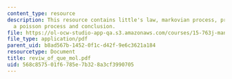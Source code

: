 ```yaml
---
content_type: resource
description: This resource contains little's law, markovian process, properties of
  a poisson process and conclusion.
file: https://ol-ocw-studio-app-qa.s3.amazonaws.com/courses/15-763j-manufacturing-system-and-supply-chain-design-spring-2005/568c857501f6785e7b328a3cf3990705_reviw_of_que_mol.pdf
file_type: application/pdf
parent_uid: b8ad567b-1452-0f1c-d42f-9e6c3621a184
resourcetype: Document
title: reviw_of_que_mol.pdf
uid: 568c8575-01f6-785e-7b32-8a3cf3990705
---
```

